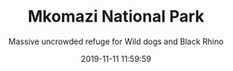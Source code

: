 ---
layout: destination
category: daytrip
permalink: /:categories/:title/
date: 2019-11-11 11:59:59 
title: Mkomazi National Park
subtitle: "Massive uncrowded refuge for Wild dogs and Black Rhino"

sys:
  icon: 🏺🧿 
  circuit: Same, Kilimanjaro
  review: "vital refuge for two highly endangered species namely Black Rhino and Wild Dogs"
  price: N/A
  best_time: 🌞 June to October
  accommodation:
    five_star: "N/A"
    mid_star: "N/A" 
    camp: "N/A"
  image:
    alt: Mkomazi National Park
    url: "./img/uploads/we-enjoy-it-too-kibokolandaadventure-guides.JPG"

image_corousel:
  - image: "./img/uploads/we-enjoy-it-too-kibokolandaadventure-guides.JPG"

overview:


  intro:
    - paragraph: "Mkomazi National Park is a beautiful green wild inhabit that is over 3234 square kilometers, it lies on northwestern part of Mount Kilimanjaro, Tanzania. It borders the Pare and Usambara mountains to the south and Kenya's vast Tsavo National park to the North."

    - paragraph: "Topi, eland, giraffe, zebra and gazelle are likely to be seen. Several dry country species can be spotted such as Fringe-eared oryx, Lesser kudu and the odd-looking gerenuk. With over 400 recorded bird species." 

    - paragraph: "Mkomazi National Park is a refuge to two of the most endangered species, namely Black Rhino and Wild dogs together with rarely spotted animals elsewhere like  the Fringed eared oryx, Genenuk and Lesser Kudu" 

  tour_details:
    when: "open 7 days a week 6am to 6pm"
    duration: "6 Hours"
    transport: "Toyota Land-cruiser."
    
  setting:
    activities: "watching wildlife, bird watching and walking safaris "
    hashtags: >
      Fringe eared oryx #️⃣  Gerenuk #️⃣  Wild dogs  #️⃣  Black Rhino
  included:
    - item: All meals
    - item: Transport
    - item: Park fees


  excluded:
    - item: Personal items
    - item: Alcoholic beverages



  remarks:
    - note: This may involve some walking so wear comfortable shoes.
    - note: This is not a wheelchair accessible tour.


experience:
  what_to_see:
    - paragraph: "<b>Watching wildlife</b> You will spot many animals like oryx, eland, dik-dik, rarely seen gerenuk, kudu and coke’s hartebeest. Elephants are rarely spotted in the park."

    - paragraph: "<b>Birdwatching</b> With over  400 bird species, Mkomazi is a birder’s delight. Bird species to watch for include various Red-fronted Tinkerbirds, Rosy-Patched Bushshrikes, Friedmann's Larks, Red-backed Scrub-robins, Tsavo Sunbirds, Green-winged Pytilias. "


    - paragraph: "<b>Walking Safaris</b> Multi-hour guided bush walks can be arranged at Zange gate.<br> <i> <b>Please note</b>: only 12 years and older are allowed on a bush walking safaris in Mkomazi National Park)</i>"

  
expect:
  video: 
    url: <iframe width="560" height="315" src="https://www.youtube.com/embed/MZwAfsO21-c" frameborder="0" allow="accelerometer; autoplay; encrypted-media; gyroscope; picture-in-picture" allowfullscreen></iframe>

itinerary:
  - paragraph: "We will pick you up from your hotel and drive to Mkomazi National Park, a 190 km drive from Arusha. Mkomazi lies 6 kilometers from same, the nearest town. "

  - paragraph: "Upon arrival we shall check in at Zange gate. After checking in we will wind our way deeper in the park and immediately start our game drive till noon when we shall have our picnic lunch. We will search for the Wild dogs, the endangered Black Rhino, the odd-looking Gerenuk and Lesser Kudu while enjoying the common game of this uncrowded refuge; Mkomazi National Park."
 
  - paragraph: "Soon after all tour activities we will 👋 wave goodbye to Mkomazi National Park and start the drive back to Arusha where the safari ends by dropping you off at your booked hotel."

remarks:
  - paragraph: This destination tour can be incorporated  in other itineraries too, please create your bucket list and send it over so we can create you a quote!

---